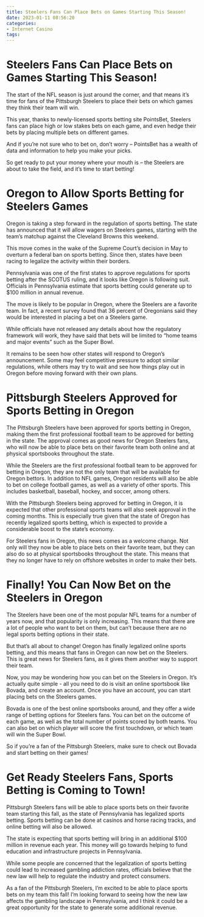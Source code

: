 ```yaml
---
title: Steelers Fans Can Place Bets on Games Starting This Season!
date: 2023-01-11 08:56:20
categories:
- Internet Casino
tags:
---
```



#  Steelers Fans Can Place Bets on Games Starting This Season!

The start of the NFL season is just around the corner, and that means it’s time for fans of the Pittsburgh Steelers to place their bets on which games they think their team will win.

This year, thanks to newly-licensed sports betting site PointsBet, Steelers fans can place high or low stakes bets on each game, and even hedge their bets by placing multiple bets on different games.

And if you’re not sure who to bet on, don’t worry – PointsBet has a wealth of data and information to help you make your picks.

So get ready to put your money where your mouth is – the Steelers are about to take the field, and it’s time to start betting!

#  Oregon to Allow Sports Betting for Steelers Games

Oregon is taking a step forward in the regulation of sports betting. The state has announced that it will allow wagers on Steelers games, starting with the team’s matchup against the Cleveland Browns this weekend.

This move comes in the wake of the Supreme Court’s decision in May to overturn a federal ban on sports betting. Since then, states have been racing to legalize the activity within their borders.

Pennsylvania was one of the first states to approve regulations for sports betting after the SCOTUS ruling, and it looks like Oregon is following suit. Officials in Pennsylvania estimate that sports betting could generate up to $100 million in annual revenue.

The move is likely to be popular in Oregon, where the Steelers are a favorite team. In fact, a recent survey found that 36 percent of Oregonians said they would be interested in placing a bet on a Steelers game.

While officials have not released any details about how the regulatory framework will work, they have said that bets will be limited to “home teams and major events” such as the Super Bowl.

It remains to be seen how other states will respond to Oregon’s announcement. Some may feel competitive pressure to adopt similar regulations, while others may try to wait and see how things play out in Oregon before moving forward with their own plans.

#  Pittsburgh Steelers Approved for Sports Betting in Oregon

The Pittsburgh Steelers have been approved for sports betting in Oregon, making them the first professional football team to be approved for betting in the state. The approval comes as good news for Oregon Steelers fans, who will now be able to place bets on their favorite team both online and at physical sportsbooks throughout the state.

While the Steelers are the first professional football team to be approved for betting in Oregon, they are not the only team that will be available for Oregon bettors. In addition to NFL games, Oregon residents will also be able to bet on college football games, as well as a variety of other sports. This includes basketball, baseball, hockey, and soccer, among others.

With the Pittsburgh Steelers being approved for betting in Oregon, it is expected that other professional sports teams will also seek approval in the coming months. This is especially true given that the state of Oregon has recently legalized sports betting, which is expected to provide a considerable boost to the state’s economy.

For Steelers fans in Oregon, this news comes as a welcome change. Not only will they now be able to place bets on their favorite team, but they can also do so at physical sportsbooks throughout the state. This means that they no longer have to rely on offshore websites in order to make their bets.

#  Finally! You Can Now Bet on the Steelers in Oregon

The Steelers have been one of the most popular NFL teams for a number of years now, and that popularity is only increasing. This means that there are a lot of people who want to bet on them, but can’t because there are no legal sports betting options in their state.

But that’s all about to change! Oregon has finally legalized online sports betting, and this means that fans in Oregon can now bet on the Steelers. This is great news for Steelers fans, as it gives them another way to support their team.

Now, you may be wondering how you can bet on the Steelers in Oregon. It’s actually quite simple - all you need to do is visit an online sportsbook like Bovada, and create an account. Once you have an account, you can start placing bets on the Steelers games.

Bovada is one of the best online sportsbooks around, and they offer a wide range of betting options for Steelers fans. You can bet on the outcome of each game, as well as the total number of points scored by both teams. You can also bet on which player will score the first touchdown, or which team will win the Super Bowl.

So if you’re a fan of the Pittsburgh Steelers, make sure to check out Bovada and start betting on their games!

#  Get Ready Steelers Fans, Sports Betting is Coming to Town!

Pittsburgh Steelers fans will be able to place sports bets on their favorite team starting this fall, as the state of Pennsylvania has legalized sports betting. Sports betting can be done at casinos and horse racing tracks, and online betting will also be allowed.

The state is expecting that sports betting will bring in an additional $100 million in revenue each year. This money will go towards helping to fund education and infrastructure projects in Pennsylvania.

While some people are concerned that the legalization of sports betting could lead to increased gambling addiction rates, officials believe that the new law will help to regulate the industry and protect consumers.

As a fan of the Pittsburgh Steelers, I’m excited to be able to place sports bets on my team this fall! I’m looking forward to seeing how the new law affects the gambling landscape in Pennsylvania, and I think it could be a great opportunity for the state to generate some additional revenue.
